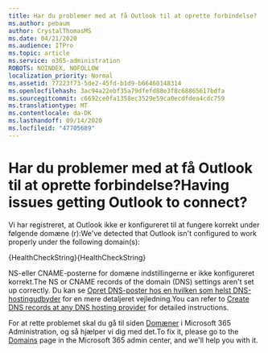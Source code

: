 ```yaml
---
title: Har du problemer med at få Outlook til at oprette forbindelse?
ms.author: pebaum
author: CrystalThomasMS
ms.date: 04/21/2020
ms.audience: ITPro
ms.topic: article
ms.service: o365-administration
ROBOTS: NOINDEX, NOFOLLOW
localization_priority: Normal
ms.assetid: 77223f73-5de2-45fd-b1d9-b66460148314
ms.openlocfilehash: 3ac94a22ebf35a79dfefd88e3f8c68865617bdfa
ms.sourcegitcommit: c6692ce0fa1358ec3529e59ca0ecdfdea4cdc759
ms.translationtype: MT
ms.contentlocale: da-DK
ms.lasthandoff: 09/14/2020
ms.locfileid: "47705689"
---
```

# <a name="having-issues-getting-outlook-to-connect"></a><span data-ttu-id="92ca5-102">Har du problemer med at få Outlook til at oprette forbindelse?</span><span class="sxs-lookup"><span data-stu-id="92ca5-102">Having issues getting Outlook to connect?</span></span>

<span data-ttu-id="92ca5-103">Vi har registreret, at Outlook ikke er konfigureret til at fungere korrekt under følgende domæne (r):</span><span class="sxs-lookup"><span data-stu-id="92ca5-103">We've detected that Outlook isn't configured to work properly under the following domain(s):</span></span>
  
<span data-ttu-id="92ca5-104">{HealthCheckString}</span><span class="sxs-lookup"><span data-stu-id="92ca5-104">{HealthCheckString}</span></span>
  
<span data-ttu-id="92ca5-105">NS-eller CNAME-posterne for domæne indstillingerne er ikke konfigureret korrekt.</span><span class="sxs-lookup"><span data-stu-id="92ca5-105">The NS or CNAME records of the domain (DNS) settings aren't set up correctly.</span></span> <span data-ttu-id="92ca5-106">Du kan se [Opret DNS-poster hos en hvilken som helst DNS-hostingudbyder](https://docs.microsoft.com/microsoft-365/admin/get-help-with-domains/create-dns-records-at-any-dns-hosting-provider) for en mere detaljeret vejledning.</span><span class="sxs-lookup"><span data-stu-id="92ca5-106">You can refer to [Create DNS records at any DNS hosting provider](https://docs.microsoft.com/microsoft-365/admin/get-help-with-domains/create-dns-records-at-any-dns-hosting-provider) for detailed instructions.</span></span> 
  
<span data-ttu-id="92ca5-107">For at rette problemet skal du gå til siden [Domæner](https://admin.microsoft.com/adminportal/home#/Domains) i Microsoft 365 Administration, og så hjælper vi dig med det.</span><span class="sxs-lookup"><span data-stu-id="92ca5-107">To fix it, please go to the [Domains](https://admin.microsoft.com/adminportal/home#/Domains) page in the Microsoft 365 admin center, and we'll help you with it.</span></span> 